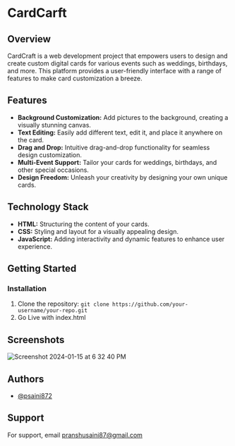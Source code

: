 # CardCarft



## Overview

CardCraft is a web development project that empowers users to design and create custom digital cards for various events such as weddings, birthdays, and more. This platform provides a user-friendly interface with a range of features to make card customization a breeze.

## Features

- **Background Customization:** Add pictures to the background, creating a visually stunning canvas.
- **Text Editing:** Easily add different text, edit it, and place it anywhere on the card.
- **Drag and Drop:** Intuitive drag-and-drop functionality for seamless design customization.
- **Multi-Event Support:** Tailor your cards for weddings, birthdays, and other special occasions.
- **Design Freedom:** Unleash your creativity by designing your own unique cards.

## Technology Stack

- **HTML:** Structuring the content of your cards.
- **CSS:** Styling and layout for a visually appealing design.
- **JavaScript:** Adding interactivity and dynamic features to enhance user experience.

## Getting Started

### Installation

1. Clone the repository: `git clone https://github.com/your-username/your-repo.git`
2. Go Live with index.html

## Screenshots

![Screenshot 2024-01-15 at 6 32 40 PM](https://github.com/psaini872/CardCraft/assets/95680839/ecb7b55a-42b2-4732-9931-61c2701ae3df)


## Authors

- [@psaini872](https://github.com/psaini872)


## Support

For support, email pranshusaini87@gmail.com

